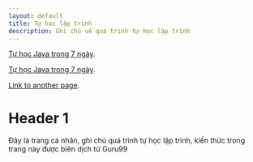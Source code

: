 ```yaml
---
layout: default
title: Tự học lập trình
description: Ghi chú về quá trình tự học lập trình
---
```


[Tự học Java trong 7 ngày](./tu-hoc-java-trong-7-ngay/).

[Tự học Java trong 7 ngày](./tu-hoc-nodejs-trong-3-ngay/).

[Link to another page](./another-page.md).



# Header 1

Đây là trang cá nhân, ghi chú quá trình tự học lập trình, kiến thức trong trang này được biên dịch từ Guru99

